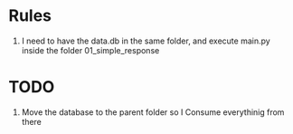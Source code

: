 # Rules 

1) I need to have the data.db in the same folder, and execute main.py inside the folder 01_simple_response

# TODO
1) Move the database to the parent folder so I Consume everythinig from there